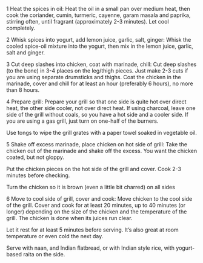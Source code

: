 1 Heat the spices in oil: Heat the oil in a small pan over medium heat, then cook the coriander, cumin, turmeric, cayenne, garam masala and paprika, stirring often, until fragrant (approximately 2-3 minutes). Let cool completely.

2 Whisk spices into yogurt, add lemon juice, garlic, salt, ginger: Whisk the cooled spice-oil mixture into the yogurt, then mix in the lemon juice, garlic, salt and ginger.

3 Cut deep slashes into chicken, coat with marinade, chill: Cut deep slashes (to the bone) in 3-4 places on the leg/thigh pieces. Just make 2-3 cuts if you are using separate drumsticks and thighs. Coat the chicken in the marinade, cover and chill for at least an hour (preferably 6 hours), no more than 8 hours.

4 Prepare grill: Prepare your grill so that one side is quite hot over direct heat, the other side cooler, not over direct heat. If using charcoal, leave one side of the grill without coals, so you have a hot side and a cooler side. If you are using a gas grill, just turn on one-half of the burners.

Use tongs to wipe the grill grates with a paper towel soaked in vegetable oil.

5 Shake off excess marinade, place chicken on hot side of grill: Take the chicken out of the marinade and shake off the excess. You want the chicken coated, but not gloppy.

Put the chicken pieces on the hot side of the grill and cover. Cook 2-3 minutes before checking.

Turn the chicken so it is brown (even a little bit charred) on all sides

6 Move to cool side of grill, cover and cook: Move chicken to the cool side of the grill. Cover and cook for at least 20 minutes, up to 40 minutes (or longer) depending on the size of the chicken and the temperature of the grill. The chicken is done when its juices run clear.

Let it rest for at least 5 minutes before serving. It’s also great at room temperature or even cold the next day.

Serve with naan, and Indian flatbread, or with Indian style rice, with yogurt-based raita on the side.